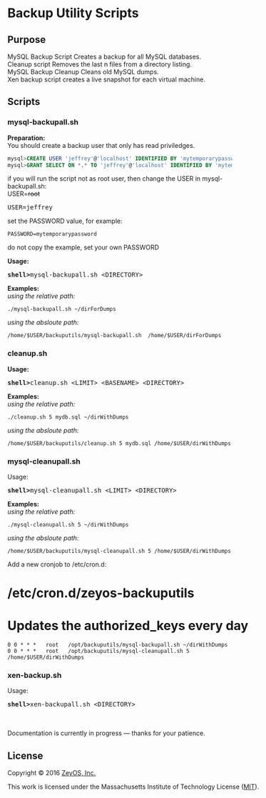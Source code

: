 Backup Utility Scripts
======================

Purpose
-------
MySQL Backup Script Creates a backup for all MySQL databases.<br>
Cleanup script Removes the last n files from a directory listing.<br>
MySQL Backup Cleanup Cleans old MySQL dumps.<br>
Xen backup script creates a live snapshot for each virtual machine.<br>

Scripts
------
### mysql-backupall.sh ###
**Preparation:**<br>
You should create a backup user that only has read priviledges.<br>
```sql
mysql>CREATE USER 'jeffrey'@'localhost' IDENTIFIED BY 'mytemporarypassword';
mysql>GRANT SELECT ON *.* TO 'jeffrey'@'localhost' IDENTIFIED BY 'mytemporarypassword';
```
if you will run the script not as root user, then change the USER in mysql-backupall.sh:<br>
USER=<nobr>~~root~~<br>
<pre>USER=jeffrey</pre>
set the PASSWORD value, for example:
```
PASSWORD=mytemporarypassword
```
do not copy the example, set your own PASSWORD

**Usage:**<br>
<pre><b>shell></b>mysql-backupall.sh &ltDIRECTORY&gt</pre>
**Examples:**<br>
*using the relative path:*
```
./mysql-backupall.sh ~/dirForDumps
```
*using the absloute path:*
```
/home/$USER/backuputils/mysql-backupall.sh  /home/$USER/dirForDumps
```
### cleanup.sh ###
**Usage:**<br>
<pre><b>shell></b>cleanup.sh &ltLIMIT&gt &ltBASENAME&gt &ltDIRECTORY&gt</pre>

**Examples:**<br>
*using the relative path:*
```
./cleanup.sh 5 mydb.sql ~/dirWithDumps
```
*using the absloute path:*
```
/home/$USER/backuputils/cleanup.sh 5 mydb.sql /home/$USER/dirWithDumps
```
### mysql-cleanupall.sh ###
Usage:<br>
<pre><b>shell></b>mysql-cleanupall.sh &ltLIMIT&gt &ltDIRECTORY&gt</pre>

**Examples:**<br>
*using the relative path:*
```
./mysql-cleanupall.sh 5 ~/dirWithDumps
```
*using the absloute path:*
```
/home/$USER/backuputils/mysql-cleanupall.sh 5 /home/$USER/dirWithDumps
```

Add a new cronjob to /etc/cron.d:

# /etc/cron.d/zeyos-backuputils
# Updates the authorized_keys every day
```
0 0 * * *   root   /opt/backuputils/mysql-backupall.sh ~/dirWithDumps
0 0 * * *   root   /opt/backuputils/mysql-cleanupall.sh 5 /home/$USER/dirWithDumps
```
### xen-backup.sh ###
Usage:<br>
<pre><b>shell></b>xen-backupall.sh &ltDIRECTORY&gt</pre>
<br><br>
Documentation is currently in progress — thanks for your patience.

License
-------

Copyright © 2016 [ZeyOS, Inc.](http://www.zeyos.com)

This work is licensed under the Massachusetts Institute of Technology License ([MIT](http://opensource.org/licenses/MIT)).

